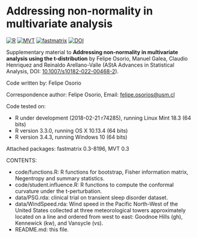# Addressing non-normality in multivariate analysis

[![R](https://img.shields.io/badge/Made%20with-R%20under%20development-success)](https://cran.r-project.org/)
[![MVT](https://img.shields.io/badge/MVT-0.3-orange)](http://mvt.mat.utfsm.cl/)
[![fastmatrix](https://img.shields.io/badge/fastmatrix-0.3--8196-orange)](https://faosorios.github.io/fastmatrix/)
[![DOI](https://img.shields.io/badge/DOI-10.1007/s10182--022--00468--2-blue)](http://doi.org/10.1007/s10182-022-00468-2)

Supplementary material to **Addressing non-normality in multivariate analysis using the t-distribution** by Felipe Osorio, Manuel Galea, Claudio Henriquez and Reinaldo Arellano-Valle (AStA Advances in Statistical Analysis, DOI: [10.1007/s10182-022-00468-2](https://doi.org/10.1007/s10182-022-00468-2)).

Code written by: Felipe Osorio

Correspondence author: Felipe Osorio, Email: felipe.osorios@usm.cl

Code tested on:
- R under development (2018-02-21 r74285), running Linux Mint 18.3 (64 bits)
- R version 3.3.0, running OS X 10.13.4 (64 bits)
- R version 3.4.3, running Windows 10 (64 bits)

Attached packages: fastmatrix 0.3-8196, MVT 0.3

CONTENTS:
- code/functions.R: R functions for bootstrap, Fisher information matrix, Negentropy and summary statistics.
- code/student.influence.R: R functions to compute the conformal curvature under the t-perturbation.
- data/PSG.rda: clinical trial on transient sleep disorder dataset.
- data/WindSpeed.rda: Wind speed in the Pacific North-West of the United States collected at three meteorological towers approximately located on a line and ordered from west to east: Goodnoe Hills (gh), Kennewick (kw), and Vansycle (vs).
- README.md: this file.
